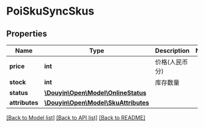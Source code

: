 # PoiSkuSyncSkus

## Properties
Name | Type | Description | Notes
------------ | ------------- | ------------- | -------------
**price** | **int** | 价格(人民币分) | 
**stock** | **int** | 库存数量 | 
**status** | [**\Douyin\Open\Model\OnlineStatus**](OnlineStatus.md) |  | 
**attributes** | [**\Douyin\Open\Model\SkuAttributes**](SkuAttributes.md) |  | 

[[Back to Model list]](../../README.md#documentation-for-models) [[Back to API list]](../../README.md#documentation-for-api-endpoints) [[Back to README]](../../README.md)

